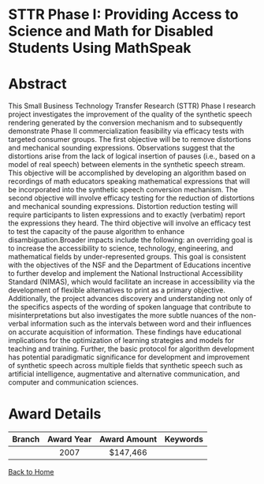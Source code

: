 
STTR Phase I: Providing Access to Science and Math for Disabled Students Using MathSpeak
========================================================================================

# Abstract


This Small Business Technology Transfer Research (STTR) Phase I research project investigates the improvement of the quality of the synthetic speech rendering generated by the conversion mechanism and to subsequently demonstrate Phase II commercialization feasibility via efficacy tests with targeted consumer groups. The first objective will be to remove distortions and mechanical sounding expressions. Observations suggest that the distortions arise from the lack of logical insertion of pauses (i.e., based on a model of real speech) between elements in the synthetic speech stream. This objective will be accomplished by developing an algorithm based on recordings of math educators speaking mathematical expressions that will be incorporated into the synthetic speech conversion mechanism. The second objective will involve efficacy testing for the reduction of distortions and mechanical sounding expressions. Distortion reduction testing will require participants to listen expressions and to exactly (verbatim) report the expressions they heard. The third objective will involve an efficacy test to test the capacity of the pause algorithm to
enhance disambiguation.Broader impacts include the following: an overriding goal is to increase the accessibility to science, technology, engineering, and mathematical fields by under-represented groups. This goal is consistent with the objectives of the NSF and the Department of Educations incentive to further develop and implement the National Instructional Accessibility Standard (NIMAS), which would facilitate an increase in accessibility via the development of flexible alternatives to print as a primary objective. Additionally, the project advances discovery and understanding not only of the specifics aspects of the wording of spoken language that contribute to misinterpretations but also investigates the more subtle nuances of the non-verbal information such as the intervals between word and their influences on accurate acquisition of information. These findings have educational implications for the optimization of learning strategies and models for teaching and training. Further, the basic protocol for algorithm development has potential paradigmatic significance for development and improvement of synthetic speech across multiple fields that synthetic speech such as artificial intelligence, augmentative and alternative communication, and computer and communication sciences.  

# Award Details

|Branch|Award Year|Award Amount|Keywords|
| :---: | :---: | :---: | :---: |
||2007|$147,466||
  
  


[Back to Home](https://github.com/chrischow/dod_sbir_awards/Reports/JT/#94)